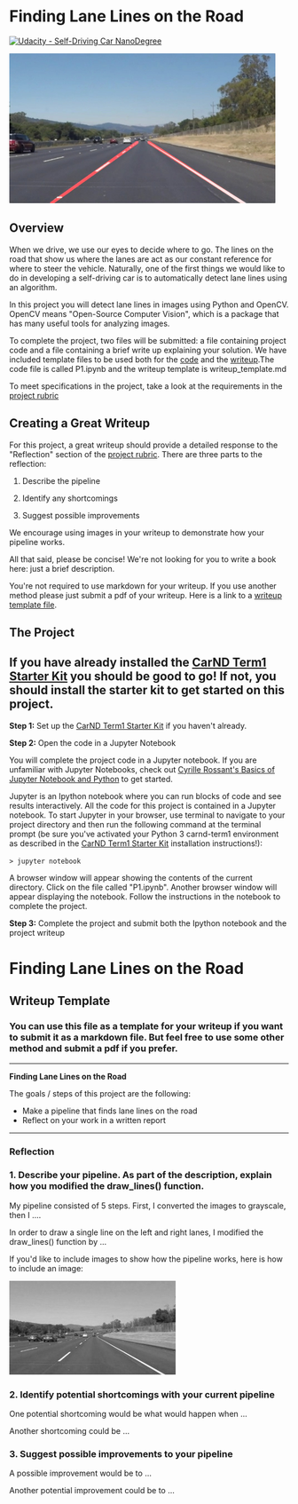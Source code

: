 # **Finding Lane Lines on the Road** 
[![Udacity - Self-Driving Car NanoDegree](https://s3.amazonaws.com/udacity-sdc/github/shield-carnd.svg)](http://www.udacity.com/drive)

<img src="examples/laneLines_thirdPass.jpg" width="480" alt="Combined Image" />

Overview
---

When we drive, we use our eyes to decide where to go.  The lines on the road that show us where the lanes are act as our constant reference for where to steer the vehicle.  Naturally, one of the first things we would like to do in developing a self-driving car is to automatically detect lane lines using an algorithm.

In this project you will detect lane lines in images using Python and OpenCV.  OpenCV means "Open-Source Computer Vision", which is a package that has many useful tools for analyzing images.  

To complete the project, two files will be submitted: a file containing project code and a file containing a brief write up explaining your solution. We have included template files to be used both for the [code](https://github.com/udacity/CarND-LaneLines-P1/blob/master/P1.ipynb) and the [writeup](https://github.com/udacity/CarND-LaneLines-P1/blob/master/writeup_template.md).The code file is called P1.ipynb and the writeup template is writeup_template.md 

To meet specifications in the project, take a look at the requirements in the [project rubric](https://review.udacity.com/#!/rubrics/322/view)


Creating a Great Writeup
---
For this project, a great writeup should provide a detailed response to the "Reflection" section of the [project rubric](https://review.udacity.com/#!/rubrics/322/view). There are three parts to the reflection:

1. Describe the pipeline

2. Identify any shortcomings

3. Suggest possible improvements

We encourage using images in your writeup to demonstrate how your pipeline works.  

All that said, please be concise!  We're not looking for you to write a book here: just a brief description.

You're not required to use markdown for your writeup.  If you use another method please just submit a pdf of your writeup. Here is a link to a [writeup template file](https://github.com/udacity/CarND-LaneLines-P1/blob/master/writeup_template.md). 


The Project
---

## If you have already installed the [CarND Term1 Starter Kit](https://github.com/udacity/CarND-Term1-Starter-Kit/blob/master/README.md) you should be good to go!   If not, you should install the starter kit to get started on this project. ##

**Step 1:** Set up the [CarND Term1 Starter Kit](https://classroom.udacity.com/nanodegrees/nd013/parts/fbf77062-5703-404e-b60c-95b78b2f3f9e/modules/83ec35ee-1e02-48a5-bdb7-d244bd47c2dc/lessons/8c82408b-a217-4d09-b81d-1bda4c6380ef/concepts/4f1870e0-3849-43e4-b670-12e6f2d4b7a7) if you haven't already.

**Step 2:** Open the code in a Jupyter Notebook

You will complete the project code in a Jupyter notebook.  If you are unfamiliar with Jupyter Notebooks, check out <A HREF="https://www.packtpub.com/books/content/basics-jupyter-notebook-and-python" target="_blank">Cyrille Rossant's Basics of Jupyter Notebook and Python</A> to get started.

Jupyter is an Ipython notebook where you can run blocks of code and see results interactively.  All the code for this project is contained in a Jupyter notebook. To start Jupyter in your browser, use terminal to navigate to your project directory and then run the following command at the terminal prompt (be sure you've activated your Python 3 carnd-term1 environment as described in the [CarND Term1 Starter Kit](https://github.com/udacity/CarND-Term1-Starter-Kit/blob/master/README.md) installation instructions!):

`> jupyter notebook`

A browser window will appear showing the contents of the current directory.  Click on the file called "P1.ipynb".  Another browser window will appear displaying the notebook.  Follow the instructions in the notebook to complete the project.  

**Step 3:** Complete the project and submit both the Ipython notebook and the project writeup

# **Finding Lane Lines on the Road** 

## Writeup Template

### You can use this file as a template for your writeup if you want to submit it as a markdown file. But feel free to use some other method and submit a pdf if you prefer.

---

**Finding Lane Lines on the Road**

The goals / steps of this project are the following:
* Make a pipeline that finds lane lines on the road
* Reflect on your work in a written report


[//]: # (Image References)

[image1]: ./examples/grayscale.jpg "Grayscale"

---

### Reflection

### 1. Describe your pipeline. As part of the description, explain how you modified the draw_lines() function.

My pipeline consisted of 5 steps. First, I converted the images to grayscale, then I .... 

In order to draw a single line on the left and right lanes, I modified the draw_lines() function by ...

If you'd like to include images to show how the pipeline works, here is how to include an image: 

![alt text][image1]


### 2. Identify potential shortcomings with your current pipeline


One potential shortcoming would be what would happen when ... 

Another shortcoming could be ...


### 3. Suggest possible improvements to your pipeline

A possible improvement would be to ...

Another potential improvement could be to ...
